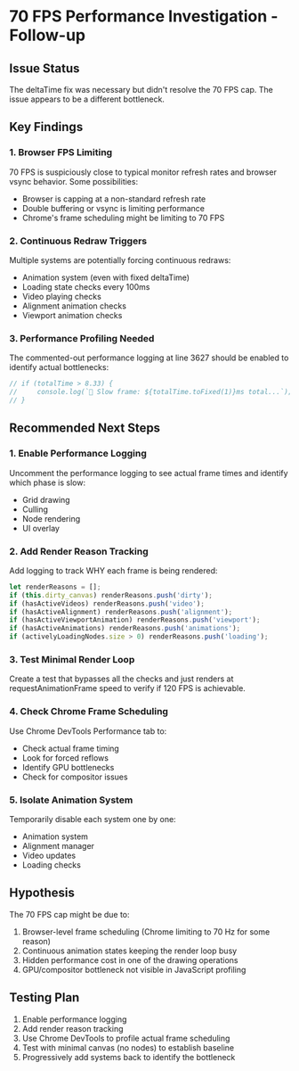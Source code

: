 # 70 FPS Performance Investigation - Follow-up

## Issue Status
The deltaTime fix was necessary but didn't resolve the 70 FPS cap. The issue appears to be a different bottleneck.

## Key Findings

### 1. Browser FPS Limiting
70 FPS is suspiciously close to typical monitor refresh rates and browser vsync behavior. Some possibilities:
- Browser is capping at a non-standard refresh rate
- Double buffering or vsync is limiting performance
- Chrome's frame scheduling might be limiting to 70 FPS

### 2. Continuous Redraw Triggers
Multiple systems are potentially forcing continuous redraws:
- Animation system (even with fixed deltaTime)
- Loading state checks every 100ms
- Video playing checks
- Alignment animation checks
- Viewport animation checks

### 3. Performance Profiling Needed
The commented-out performance logging at line 3627 should be enabled to identify actual bottlenecks:
```javascript
// if (totalTime > 8.33) {
//     console.log(`🐌 Slow frame: ${totalTime.toFixed(1)}ms total...`);
// }
```

## Recommended Next Steps

### 1. Enable Performance Logging
Uncomment the performance logging to see actual frame times and identify which phase is slow:
- Grid drawing
- Culling
- Node rendering
- UI overlay

### 2. Add Render Reason Tracking
Add logging to track WHY each frame is being rendered:
```javascript
let renderReasons = [];
if (this.dirty_canvas) renderReasons.push('dirty');
if (hasActiveVideos) renderReasons.push('video');
if (hasActiveAlignment) renderReasons.push('alignment');
if (hasActiveViewportAnimation) renderReasons.push('viewport');
if (hasActiveAnimations) renderReasons.push('animations');
if (activelyLoadingNodes.size > 0) renderReasons.push('loading');
```

### 3. Test Minimal Render Loop
Create a test that bypasses all the checks and just renders at requestAnimationFrame speed to verify if 120 FPS is achievable.

### 4. Check Chrome Frame Scheduling
Use Chrome DevTools Performance tab to:
- Check actual frame timing
- Look for forced reflows
- Identify GPU bottlenecks
- Check for compositor issues

### 5. Isolate Animation System
Temporarily disable each system one by one:
- Animation system
- Alignment manager
- Video updates
- Loading checks

## Hypothesis
The 70 FPS cap might be due to:
1. Browser-level frame scheduling (Chrome limiting to 70 Hz for some reason)
2. Continuous animation states keeping the render loop busy
3. Hidden performance cost in one of the drawing operations
4. GPU/compositor bottleneck not visible in JavaScript profiling

## Testing Plan
1. Enable performance logging
2. Add render reason tracking
3. Use Chrome DevTools to profile actual frame scheduling
4. Test with minimal canvas (no nodes) to establish baseline
5. Progressively add systems back to identify the bottleneck